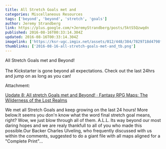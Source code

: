 ```yaml
---
title: All Stretch Goals met and
categories: Miscellaneous Resources
tags: ['beyond', 'beyond', 'stretch', 'goals']
author: Jeremy Strandberg
link: https://plus.google.com/+JeremyStrandberg/posts/5ktS5Qzwqdn
published: 2016-08-16T00:33:14.304Z
updated: 2016-08-16T00:33:14.304Z
imagelink: ['https://ksr-ugc.imgix.net/assets/012/448/384/7829718d4798f628c631753b7831509b_original.jpg?w=640&h=360&fit=fill&bg=404C4C&v=1471301985&auto=format&q=92&s=8c2b4256c1e3724676865889d3887af5']
thumblinks: ['2016-08-16-all-stretch-goals-met-and_tb.png']
---
```


All Stretch Goals met and Beyond!<br /><br />The Kickstarter is gone beyond all expectations. Check out the last 24hrs and jump on as long as you can!


Attachment:

<a href='https://www.kickstarter.com/projects/tinravenpress/fantasy-rpg-maps-the-wilderness-of-the-lost-realms/posts/1656361'>Update 8: All stretch Goals met and Beyond! · Fantasy RPG Maps: The Wilderness of the Lost Realms</a>


We met all Stretch Goals and keep growing on the last 24 hours! More below.It seems you don'n know what the word final stretch goal means, right? Wow, we just blow through all of them. A.L.L. Its way beyond our most daring hopes and we are realy thankfull to all of you who made this possible.Our Backer Charles Ulveling, who frequently discussed with us within the comments, suggested to do a giant file with all maps aligned for a "Complete Print"...